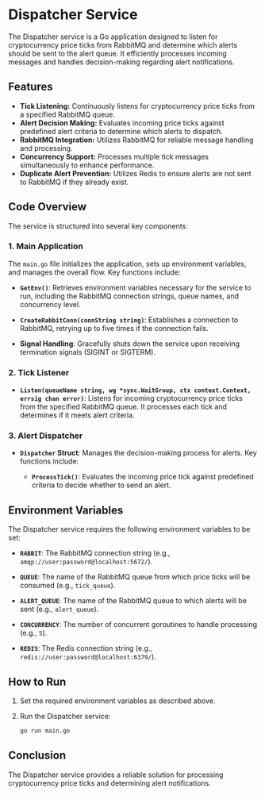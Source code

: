 # Dispatcher Service

The Dispatcher service is a Go application designed to listen for cryptocurrency price ticks from RabbitMQ and determine which alerts should be sent to the alert queue. It efficiently processes incoming messages and handles decision-making regarding alert notifications.

## Features

- **Tick Listening:** Continuously listens for cryptocurrency price ticks from a specified RabbitMQ queue.
- **Alert Decision Making:** Evaluates incoming price ticks against predefined alert criteria to determine which alerts to dispatch.
- **RabbitMQ Integration:** Utilizes RabbitMQ for reliable message handling and processing.
- **Concurrency Support:** Processes multiple tick messages simultaneously to enhance performance.
- **Duplicate Alert Prevention:** Utilizes Redis to ensure alerts are not sent to RabbitMQ if they already exist.

## Code Overview

The service is structured into several key components:

### 1. **Main Application**

The `main.go` file initializes the application, sets up environment variables, and manages the overall flow. Key functions include:

- **`GetEnv()`**: Retrieves environment variables necessary for the service to run, including the RabbitMQ connection strings, queue names, and concurrency level.
  
- **`CreateRabbitConn(connString string)`**: Establishes a connection to RabbitMQ, retrying up to five times if the connection fails.

- **Signal Handling**: Gracefully shuts down the service upon receiving termination signals (SIGINT or SIGTERM).

### 2. **Tick Listener**

- **`Listen(queueName string, wg *sync.WaitGroup, ctx context.Context, errsig chan error)`**: Listens for incoming cryptocurrency price ticks from the specified RabbitMQ queue. It processes each tick and determines if it meets alert criteria.

### 3. **Alert Dispatcher**

- **`Dispatcher` Struct**: Manages the decision-making process for alerts. Key functions include:

  - **`ProcessTick()`**: Evaluates the incoming price tick against predefined criteria to decide whether to send an alert.

## Environment Variables

The Dispatcher service requires the following environment variables to be set:

- **`RABBIT`**: The RabbitMQ connection string (e.g., `amqp://user:password@localhost:5672/`).

- **`QUEUE`**: The name of the RabbitMQ queue from which price ticks will be consumed (e.g., `tick_queue`).

- **`ALERT_QUEUE`**: The name of the RabbitMQ queue to which alerts will be sent (e.g., `alert_queue`).

- **`CONCURRENCY`**: The number of concurrent goroutines to handle processing (e.g., `5`).
- **`REDIS`**: The Redis connection string (e.g., `redis://user:password@localhost:6379/`).

## How to Run

1. Set the required environment variables as described above.
2. Run the Dispatcher service:

   ```bash
   go run main.go
   ```

## Conclusion

The Dispatcher service provides a reliable solution for processing cryptocurrency price ticks and determining alert notifications. 